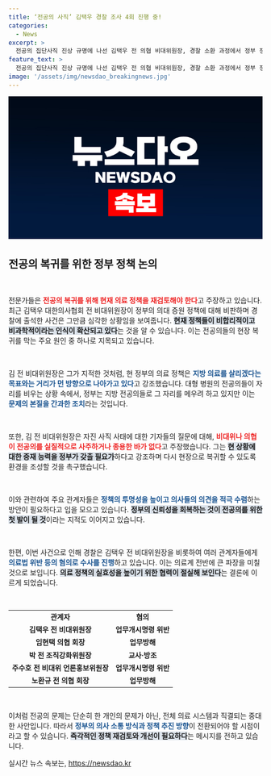 ```yaml
---
title: ‘전공의 사직’ 김택우 경찰 조사 4회 진행 중!
categories:
  - News
excerpt: >
  전공의 집단사직 진상 규명에 나선 김택우 전 의협 비대위원장, 경찰 소환 과정에서 정부 정책 비판! 현장 복귀 위한 원점 재논의 촉구, 의료 현장의 갈등이 다시 달아오르고 있습니다. 클릭하여 자세한 이야기를 확인하세요!
feature_text: >
  전공의 집단사직 진상 규명에 나선 김택우 전 의협 비대위원장, 경찰 소환 과정에서 정부 정책 비판! 현장 복귀 위한 원점 재논의 촉구, 의료 현장의 갈등이 다시 달아오르고 있습니다. 클릭하여 자세한 이야기를 확인하세요!
image: '/assets/img/newsdao_breakingnews.jpg'
---
```


<p><img src="/assets/img/newsdao_breakingnews.jpg" alt="bookingtag 속보" /></p>

<h2 data-ke-size="size26">전공의 복귀를 위한 정부 정책 논의</h2>

<p data-ke-size="size16">&nbsp;</p>

<p>전문가들은 <b><span style="color: #ee2323;">전공의 복귀를 위해 현재 의료 정책을 재검토해야 한다</span></b>고 주장하고 있습니다. 최근 김택우 대한의사협회 전 비대위원장이 정부의 의대 증원 정책에 대해 비판하며 경찰에 출석한 사건은 그만큼 심각한 상황임을 보여줍니다. <b><span style="background-color: #21538527;">현재 정책들이 비합리적이고 비과학적이라는 인식이 확산되고 있다</span></b>는 것을 알 수 있습니다. 이는 전공의들의 현장 복귀를 막는 주요 원인 중 하나로 지목되고 있습니다.</p>

<p data-ke-size="size16">&nbsp;</p>

<p>김 전 비대위원장은 그가 지적한 것처럼, 현 정부의 의료 정책은 <b><span style="color: #1a5490;">지방 의료를 살리겠다는 목표와는 거리가 먼 방향으로 나아가고 있다</span></b>고 강조했습니다. 대형 병원의 전공의들이 자리를 비우는 상황 속에서, 정부는 지방 전공의들로 그 자리를 메우려 하고 있지만 이는 <b><span style="color: #1a5490;">문제의 본질을 간과한 조치</span></b>라는 것입니다.</p>

<p data-ke-size="size16">&nbsp;</p>

<p>또한, 김 전 비대위원장은 자진 사직 사태에 대한 기자들의 질문에 대해, <b><span style="color: #ee2323;">비대위나 의협이 전공의를 실질적으로 사주하거나 종용한 바가 없다</span></b>고 주장했습니다. 그는 <b><span style="background-color: #21538527;">현 상황에 대한 중재 능력을 정부가 갖출 필요가</span></b>하다고 강조하며 다시 현장으로 복귀할 수 있도록 환경을 조성할 것을 촉구했습니다.</p>

<p data-ke-size="size16">&nbsp;</p>

<p>이와 관련하여 주요 관계자들은 <b><span style="color: #1a5490;">정책의 투명성을 높이고 의사들의 의견을 적극 수렴</span></b>하는 방안이 필요하다고 입을 모으고 있습니다. <b><span style="background-color: #21538527;">정부의 신뢰성을 회복하는 것이 전공의를 위한 첫 발이 될 것</span></b>이라는 지적도 이어지고 있습니다.</p>

<p data-ke-size="size16">&nbsp;</p>

<p>한편, 이번 사건으로 인해 경찰은 김택우 전 비대위원장을 비롯하여 여러 관계자들에게 <b><span style="color: #1a5490;">의료법 위반 등의 혐의로 수사를 진행</span></b>하고 있습니다. 이는 의료계 전반에 큰 파장을 미칠 것으로 보입니다. <b><span style="background-color: #21538527;">의료 정책의 실효성을 높이기 위한 협력이 절실해 보인다</span></b>는 결론에 이르게 되었습니다.</p>

<p data-ke-size="size16">&nbsp;</p>

<table style="width:100%; border-collapse:collapse;">
  <tr>
    <td style="text-align: center; height: 17px;"><b>관계자</b></td>
    <td style="text-align: center; height: 17px;"><b>혐의</b></td>
  </tr>
  <tr>
    <td style="text-align: center; height: 17px;"><b>김택우 전 비대위원장</b></td>
    <td style="text-align: center; height: 17px;"><b>업무개시명령 위반</b></td>
  </tr>
  <tr>
    <td style="text-align: center; height: 17px;"><b>임현택 의협 회장</b></td>
    <td style="text-align: center; height: 17px;"><b>업무방해</b></td>
  </tr>
  <tr>
    <td style="text-align: center; height: 17px;"><b>박 전 조직강화위원장</b></td>
    <td style="text-align: center; height: 17px;"><b>교사·방조</b></td>
  </tr>
  <tr>
    <td style="text-align: center; height: 17px;"><b>주수호 전 비대위 언론홍보위원장</b></td>
    <td style="text-align: center; height: 17px;"><b>업무개시명령 위반</b></td>
  </tr>
  <tr>
    <td style="text-align: center; height: 17px;"><b>노환규 전 의협 회장</b></td>
    <td style="text-align: center; height: 17px;"><b>업무방해</b></td>
  </tr>
</table>

<p data-ke-size="size16">&nbsp;</p>

<p>이처럼 전공의 문제는 단순히 한 개인의 문제가 아닌, 전체 의료 시스템과 직결되는 중대한 사안입니다. 따라서 <b><span style="color: #1a5490;">정부의 의사 소통 방식과 정책 추진 방향</span></b>이 전환되어야 할 시점이라고 할 수 있습니다. <b><span style="background-color: #21538527;">즉각적인 정책 재검토와 개선이 필요하다</span></b>는 메시지를 전하고 있습니다.</p>
실시간 뉴스 속보는, <a href="https://newsdao.kr" rel="dofollow">https://newsdao.kr</a>


